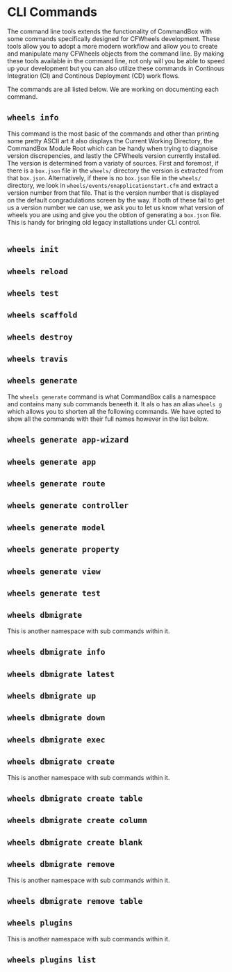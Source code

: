# CLI Commands

The command line tools extends the functionality of CommandBox with some commands specifically designed for CFWheels
development. These tools allow you to adopt a more modern workflow and allow you to create and manipulate many CFWheels
objects from the command line. By making these tools available in the command line, not only will you be able to speed up
your development but you can also utilize these commands in Continous Integration (CI) and Continous Deployment (CD) work flows.

The commands are all listed below. We are working on documenting each command.

## `wheels info`

This command is the most basic of the commands and other than printing some pretty ASCII art it also displays the Current Working Directory, the CommandBox Module Root which can be handy when trying to diagnoise version discrepencies, and lastly the CFWheels version currently installed. The version is determined from a variaty of sources. First and foremost, if there is a `box.json` file in the `wheels/` directory the version is extracted from that `box.json`. Alternatively, if there is no `box.json` file in the `wheels/` directory, we look in `wheels/events/onapplicationstart.cfm` and extract a version number from that file. That is the version number that is displayed on the default congradulations screen by the way. If both of these fail to get us a version number we can use, we ask you to let us know what version of wheels you are using and give you the obtion of generating a `box.json` file. This is handy for bringing old legacy installations under CLI control.

```

```

## `wheels init`
## `wheels reload`
## `wheels test`
## `wheels scaffold`
## `wheels destroy`
## `wheels travis`
## `wheels generate`

The `wheels generate` command is what CommandBox calls a namespace and contains many sub commands beneeth it. It als o has an alias `wheels g` which allows you to shorten all the following commands. We have opted to show all the commands with their full names however in the list below.

## `wheels generate app-wizard`
## `wheels generate app`
## `wheels generate route`
## `wheels generate controller`
## `wheels generate model`
## `wheels generate property`
## `wheels generate view`
## `wheels generate test`
## `wheels dbmigrate`
This is another namespace with sub commands within it.
## `wheels dbmigrate info`
## `wheels dbmigrate latest`
## `wheels dbmigrate up`
## `wheels dbmigrate down`
## `wheels dbmigrate exec`
## `wheels dbmigrate create`
This is another namespace with sub commands within it.
## `wheels dbmigrate create table`
## `wheels dbmigrate create column`
## `wheels dbmigrate create blank`
## `wheels dbmigrate remove`
This is another namespace with sub commands within it.
## `wheels dbmigrate remove table`
## `wheels plugins`
This is another namespace with sub commands within it.
## `wheels plugins list`
